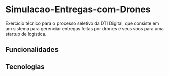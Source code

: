 # Simulacao-Entregas-com-Drones
Exercício técnico para o processo seletivo da DTI Digital, que consiste em um sistema para gerenciar entregas feitas por drones e seus voos para uma startup de logística.

## Funcionalidades

## Tecnologias
